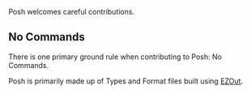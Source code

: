 Posh welcomes careful contributions.

## No Commands

There is one primary ground rule when contributing to Posh:  No Commands.

Posh is primarily made up of Types and Format files built using [EZOut](https://github.com/StartAutomating/EZOut).
